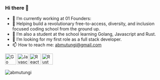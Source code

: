 ### Hi there 👋

- 🔭 I’m currently working at 01 Founders:
- :office: Helping build a revolutionary free-to-access, diversity, and inclusion focused coding school from the ground up.
- 🌱 I’m also a student at the school learning Golang, Javascript and Rust.
- 🤔 I’m looking for my first role as a full stack developer. 
- 📫 How to reach me: abmutungi@gmail.com

<p align="left">
<a href="https://go.dev/doc/" target="_blank" rel="noreferrer"><img src="https://raw.githubusercontent.com/danielcranney/readme-generator/main/public/icons/skills/go-colored.svg" width="36" height="36" alt="Go" /></a>
<a href="https://developer.mozilla.org/en-US/docs/Web/JavaScript" target="_blank" rel="noreferrer"><img src="https://raw.githubusercontent.com/danielcranney/readme-generator/main/public/icons/skills/javascript-colored.svg" width="36" height="36" alt="Javascript" /></a>
  <a href="https://reactjs.org/" target="_blank" rel="noreferrer"><img src="https://raw.githubusercontent.com/danielcranney/readme-generator/main/public/icons/skills/react-colored.svg" width="36" height="36" alt="React" /></a>
<a href="https://www.rust-lang.org/" target="_blank" rel="noreferrer"><img src="https://raw.githubusercontent.com/danielcranney/readme-generator/main/public/icons/skills/rust-colored.svg" width="36" height="36" alt="Rust" /></a>
</p>
<div>
<p><img align="center" src="https://github-readme-streak-stats.herokuapp.com/?user=abmutungi&&theme=dark&show_icons=true" alt="abmutungi" /></p>
</div>
<!-- <div>
<p><img align="left" src="https://github-readme-stats.vercel.app/api/top-langs?username=abmutungi&theme=dark&show_icons=true&locale=en&layout=compact" alt="abmutungi" /></p>
</div> -->
